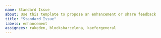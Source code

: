 ```yaml
---
name: Standard Issue
about: Use this template to propose an enhancement or share feedback
title: "Standard Issue"
labels: enhancement
assignees: rakeden, blocksbarcelona, kaefergeneral
---
```


